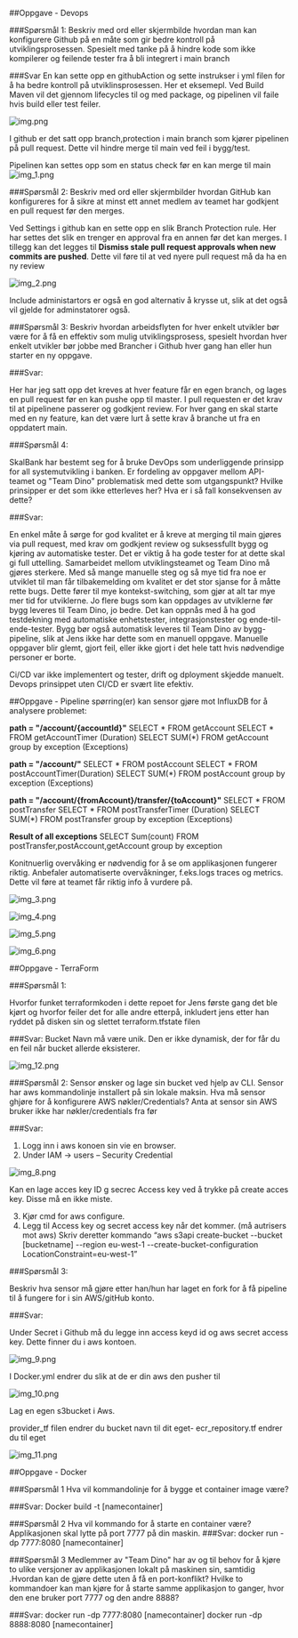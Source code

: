 ##Oppgave - Devops

###Spørsmål 1:
Beskriv med ord eller skjermbilde  hvordan man kan konfigurere Github på en måte som gir bedre kontroll på utviklingsprosessen. Spesielt med tanke på å hindre kode som ikke kompilerer og feilende tester fra å bli integrert i main branch

###Svar
En kan sette opp en githubAction og sette instrukser i yml filen for å ha bedre kontroll på utviklinsprosessen. Her et eksemepl.
Ved Build Maven vil det gjennom  lifecycles til og med package, og pipelinen vil faile hvis build eller test feiler.

![img.png](img.png)

I github er det satt opp branch,protection i main branch som kjører pipelinen på pull request. Dette vil hindre merge til main ved feil i bygg/test. 

Pipelinen kan settes opp som en status check før en kan merge til main
![img_1.png](img_1.png)

###Spørsmål 2:
Beskriv med ord eller skjermbilder hvordan GitHub kan konfigureres for å sikre at minst ett annet medlem av teamet har godkjent en pull request før den merges.


Ved Settings i github kan en sette opp en slik Branch Protection rule.
Her har settes det slik en trenger en approval fra en annen før det kan merges. 
I tillegg kan det legges til **Dismiss stale pull request approvals when new commits are pushed**. 
Dette vil føre til at ved nyere pull request må da ha en ny review

![img_2.png](img_2.png)

Include administartors er også en god alternativ å krysse ut, slik at det også vil gjelde for adminstatorer også.

###Spørsmål 3:
Beskriv hvordan arbeidsflyten for hver enkelt utvikler bør være for å få en effektiv som mulig utviklingsprosess, 
spesielt hvordan hver enkelt utvikler bør jobbe med Brancher i Github hver gang han eller hun starter en ny oppgave.

###Svar:

Her har jeg satt opp det kreves at hver feature får en egen branch, og lages en pull request før en kan pushe opp til master. I pull requesten er det krav til at pipelinene passerer og godkjent review.
For hver gang en skal starte med en ny feature, kan det være lurt å sette krav å branche ut fra en oppdatert main.


###Spørsmål 4:

SkalBank har bestemt seg for å bruke DevOps som underliggende prinsipp for all systemutvikling i banken. 
Er fordeling av oppgaver mellom API-teamet og "Team Dino" problematisk med dette som utgangspunkt? 
Hvilke prinsipper er det som ikke etterleves her? Hva er i så fall konsekvensen av dette?

###Svar:

En enkel måte å sørge for god kvalitet er å kreve at merging til main gjøres via pull request, med krav om godkjent review og suksessfullt bygg og kjøring av automatiske tester. Det er viktig å ha gode tester for at dette skal gi full uttelling. Samarbeidet mellom utviklingsteamet og Team Dino må gjøres sterkere. Med så mange manuelle steg og så mye tid fra noe er utviklet til man får tilbakemelding om kvalitet er det stor sjanse for å måtte rette bugs. Dette fører til mye kontekst-switching, som gjør at alt tar mye mer tid for utviklerne. Jo flere bugs som kan oppdages av utviklerne før bygg leveres til Team Dino, jo bedre. Det kan oppnås med å ha god testdekning med automatiske enhetstester, integrasjonstester og ende-til-ende-tester. Bygg bør også automatisk leveres til Team Dino av bygg-pipeline, slik at Jens ikke har dette som en manuell oppgave. Manuelle oppgaver blir glemt, gjort feil, eller ikke gjort i det hele tatt hvis nødvendige personer er borte.

Ci/CD var ikke implementert og tester, drift og dployment skjedde manuelt. Devops prinsippet uten CI/CD er svært lite efektiv.


##Oppgave - Pipeline
spørring(er) kan sensor gjøre mot InfluxDB for å analysere problemet:

**path = "/account/{accountId}"**
SELECT * FROM getAccount
SELECT * FROM getAccountTimer (Duration)
SELECT SUM(*) FROM getAccount group by exception (Exceptions)

**path = "/account/"**
SELECT * FROM postAccount
SELECT * FROM postAccountTimer(Duration)
SELECT SUM(*) FROM postAccount group by exception (Exceptions)

**path = "/account/{fromAccount}/transfer/{toAccount}"**
SELECT * FROM postTransfer
SELECT * FROM postTransferTimer (Duration)
SELECT SUM(*) FROM postTransfer group by exception (Exceptions)
	
**Result of all exceptions**
SELECT Sum(count) FROM postTransfer,postAccount,getAccount  group by exception

Konitnuerlig overvåking er nødvendig for å se om applikasjonen fungerer riktig. 
Anbefaler automatiserte overvåkninger, f.eks.logs traces og metrics.  Dette vil føre at teamet får riktig info å vurdere på.

![img_3.png](img_3.png)

![img_4.png](img_4.png)

![img_5.png](img_5.png)

![img_6.png](img_6.png)

##Oppgave - TerraForm

###Spørsmål 1:

Hvorfor funket terraformkoden i  dette repoet for Jens første gang det ble kjørt og hvorfor feiler det for alle andre etterpå,
inkludert jens etter han ryddet på disken sin og slettet terraform.tfstate filen


###Svar:
Bucket Navn må være unik. Den er ikke dynamisk, der for får du en feil når bucket allerde eksisterer.

![img_12.png](img_12.png)

###Spørsmål 2:
Sensor ønsker og lage sin bucket ved hjelp av CLI. Sensor har aws kommandolinje installert på sin lokale maksin. 
Hva må sensor ghjøre for å konfigurere AWS nøkler/Credentials? Anta at sensor sin AWS bruker ikke har nøkler/credentials fra før

###Svar:

1) Logg inn i aws konoen sin vie en browser.
2) Under IAM -> users – Security Credential

![img_8.png](img_8.png)

Kan en lage acces key ID g secrec Access key ved å trykke på create acces key. Disse må en ikke miste.

3)	Kjør cmd for aws configure.
4)	Legg til Access key og secret access key når det kommer. (må autrisers mot aws)
Skriv deretter kommando 
“aws s3api create-bucket --bucket [bucketname] --region eu-west-1 --create-bucket-configuration LocationConstraint=eu-west-1”


###Spørsmål 3:

Beskriv hva sensor må gjøre etter han/hun har laget en fork for å få pipeline til å fungere for i sin AWS/gitHub konto.


###Svar:

Under Secret i Github må du legge inn access keyd id og aws secret access key.
Dette finner du i aws kontoen.

![img_9.png](img_9.png)

I Docker.yml endrer du slik at de er din aws den pusher til 

![img_10.png](img_10.png)

Lag en egen s3bucket i Aws.

provider_tf filen endrer du bucket navn til dit eget-
ecr_repository.tf endrer du til eget

![img_11.png](img_11.png)

##Oppgave - Docker

###Spørsmål 1
Hva vil kommandolinje for å bygge et container image være? 

###Svar:
Docker build -t [namecontainer]

###Spørsmål 2
Hva vil kommando for å starte en container være? Applikasjonen skal lytte på port 7777 på din maskin. 
###Svar:
docker run -dp 7777:8080 [namecontainer]

###Spørsmål 3
Medlemmer av "Team Dino" har av og til behov for å kjøre to ulike versjoner av applikasjonen lokalt på maskinen sin, samtidig .Hvordan kan de gjøre dette uten å få en port-konflikt? Hvilke to kommandoer kan man kjøre for å starte samme applikasjon to ganger, hvor den ene bruker port 7777 og den andre 8888?

###Svar:
docker run -dp 7777:8080 [namecontainer]
docker run -dp 8888:8080 [namecontainer]
